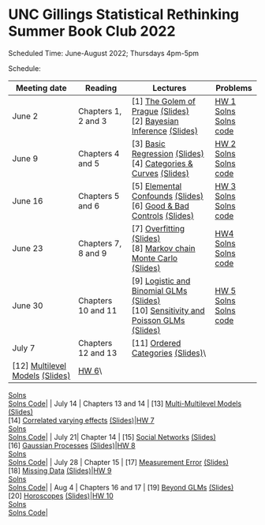 # UNC Gillings Statistical Rethinking Summer Book Club 2022 

Scheduled Time: June-August 2022; Thursdays 4pm-5pm

Schedule:


| Meeting date | Reading | Lectures | Problems |
|--|----|------------|------|
| June 2  | Chapters 1, 2 and 3 | [1] [The Golem of Prague](https://youtu.be/cclUd_HoRlo) [(Slides)](https://speakerdeck.com/rmcelreath/statistical-rethinking-2022-lecture-01) <br /> [2] [Bayesian Inference](https://www.youtube.com/watch?v=guTdrfycW2Q&list=PLDcUM9US4XdMROZ57-OIRtIK0aOynbgZN&index=2) [(Slides)](https://speakerdeck.com/rmcelreath/statistical-rethinking-2022-lecture-02) | [HW 1](https://github.com/rmcelreath/stat_rethinking_2022/raw/main/homework/week01.pdf) <br>[Solns](https://github.com/rmcelreath/stat_rethinking_2022/raw/main/homework/week01_solutions.pdf) <br>[Solns code](https://raw.githubusercontent.com/rmcelreath/stat_rethinking_2022/main/homework/week01_solutions.r)
| June 9 | Chapters 4 and 5 | [3] [Basic Regression](https://www.youtube.com/watch?v=zYYBtxHWE0A) [(Slides)](https://speakerdeck.com/rmcelreath/statistical-rethinking-2022-lecture-03) <br> [4] [Categories & Curves](https://youtu.be/QiHKdvAbYII) [(Slides)](https://speakerdeck.com/rmcelreath/statistical-rethinking-2022-lecture-04)|[HW 2](https://github.com/rmcelreath/stat_rethinking_2022/raw/main/homework/week02.pdf)<br>[Solns](https://github.com/rmcelreath/stat_rethinking_2022/raw/main/homework/week02_solutions.pdf)<br>[Solns code](https://github.com/rmcelreath/stat_rethinking_2022/raw/main/homework/week02_solutions.R)|
| June 16 | Chapters 5 and 6 |  [5] [Elemental Confounds](https://youtu.be/UpP-_mBvECI) [(Slides)](https://speakerdeck.com/rmcelreath/statistical-rethinking-2022-lecture-05)<br>[6] [Good & Bad Controls](https://www.youtube.com/watch?v=NSuTaeW6Orc&list=PLDcUM9US4XdMROZ57-OIRtIK0aOynbgZN&index=6) [(Slides)](https://speakerdeck.com/rmcelreath/statistical-rethinking-2022-lecture-06)|[HW 3](https://github.com/rmcelreath/stat_rethinking_2022/blob/main/homework/week03.pdf)<br>[Solns](https://github.com/rmcelreath/stat_rethinking_2022/blob/main/homework/week03_solutions.pdf)<br>[Solns code](https://github.com/rmcelreath/stat_rethinking_2022/blob/main/homework/week03_solutions.R)|
| June 23 | Chapters 7, 8 and 9 | [7] [Overfitting](https://www.youtube.com/watch?v=odGAAJDlgp8&list=PLDcUM9US4XdMROZ57-OIRtIK0aOynbgZN&index=7) [(Slides)](https://speakerdeck.com/rmcelreath/statistical-rethinking-2022-lecture-07)<br>[8] [Markov chain Monte Carlo](https://www.youtube.com/watch?v=Qqz5AJjyugM&list=PLDcUM9US4XdMROZ57-OIRtIK0aOynbgZN&index=8&pp=sAQB) [(Slides)](https://speakerdeck.com/rmcelreath/statistical-rethinking-2022-lecture-08)|[HW4](https://github.com/rmcelreath/stat_rethinking_2022/blob/main/homework/week04.pdf)<br>[Solns](https://github.com/rmcelreath/stat_rethinking_2022/blob/main/homework/week04_solutions.pdf)<br>[Solns code](https://github.com/rmcelreath/stat_rethinking_2022/blob/main/homework/week04_solutions.R)|
| June 30 | Chapters 10 and 11 | [9] [Logistic and Binomial GLMs](https://www.youtube.com/watch?v=nPi5yGbfxuo&list=PLDcUM9US4XdMROZ57-OIRtIK0aOynbgZN&index=9) [(Slides)](https://speakerdeck.com/rmcelreath/statistical-rethinking-2022-lecture-09)<br>[10] [Sensitivity and Poisson GLMs](https://www.youtube.com/watch?v=YrwL6t0kW2I&list=PLDcUM9US4XdMROZ57-OIRtIK0aOynbgZN&index=10) [(Slides)](https://speakerdeck.com/rmcelreath/statistical-rethinking-2022-lecture-10)|[HW 5](https://github.com/rmcelreath/stat_rethinking_2022/blob/main/homework/week05.pdf)<br>[Solns](https://github.com/rmcelreath/stat_rethinking_2022/blob/main/homework/week05_solutions.pdf)<br>[Solns code](https://github.com/rmcelreath/stat_rethinking_2022/blob/main/homework/week05_solutions.R)|
| July 7 | Chapters 12 and 13 | [11] [Ordered Categories](https://www.youtube.com/watch?v=-397DMPooR8&list=PLDcUM9US4XdMROZ57-OIRtIK0aOynbgZN&index=11) [(Slides)](https://speakerdeck.com/rmcelreath/statistical-rethinking-2022-lecture-11)\
[12] [Multilevel Models](https://www.youtube.com/watch?v=SocRgsf202M&list=PLDcUM9US4XdMROZ57-OIRtIK0aOynbgZN&index=12) [(Slides)](https://speakerdeck.com/rmcelreath/statistical-rethinking-2022-lecture-12)|[HW 6](https://github.com/rmcelreath/stat_rethinking_2022/blob/main/homework/week06.pdf)\
[Solns](https://github.com/rmcelreath/stat_rethinking_2022/blob/main/homework/week06_solutions.pdf)\
[Solns Code](https://github.com/rmcelreath/stat_rethinking_2022/blob/main/homework/week06_solutions.R)|
| July 14 | Chapters 13 and 14 | [13] [Multi-Multilevel Models](https://www.youtube.com/watch?v=n2aJYtuGu54&list=PLDcUM9US4XdMROZ57-OIRtIK0aOynbgZN&index=13) [(Slides)](https://speakerdeck.com/rmcelreath/statistical-rethinking-2022-lecture-13)\
[14] [Correlated varying effects](https://www.youtube.com/watch?v=XDoAglqd7ss&list=PLDcUM9US4XdMROZ57-OIRtIK0aOynbgZN&index=14) [(Slides)](https://speakerdeck.com/rmcelreath/statistical-rethinking-2022-lecture-14)|[HW 7](https://github.com/rmcelreath/stat_rethinking_2022/blob/main/homework/week07.pdf)\
[Solns](https://github.com/rmcelreath/stat_rethinking_2022/blob/main/homework/week07_solutions.pdf)\
[Solns Code](https://github.com/rmcelreath/stat_rethinking_2022/blob/main/homework/week07_solutions.R)|
| July 21| Chapter 14 | [15] [Social Networks](https://www.youtube.com/watch?v=L_QumFUv7C8&list=PLDcUM9US4XdMROZ57-OIRtIK0aOynbgZN&index=15) [(Slides)](https://speakerdeck.com/rmcelreath/statistical-rethinking-2022-lecture-15)\
[16] [Gaussian Processes](https://www.youtube.com/watch?v=PIuqxOBJqLU&list=PLDcUM9US4XdMROZ57-OIRtIK0aOynbgZN&index=16) [(Slides)](https://speakerdeck.com/rmcelreath/statistical-rethinking-2022-lecture-16)|[HW 8](https://github.com/rmcelreath/stat_rethinking_2022/blob/main/homework/week08.pdf)\
[Solns](https://github.com/rmcelreath/stat_rethinking_2022/blob/main/homework/week08_solutions.pdf)\
[Solns Code](https://github.com/rmcelreath/stat_rethinking_2022/blob/main/homework/week08_solutions.R)|
| July 28 | Chapter 15 | [17] [Measurement Error](https://www.youtube.com/watch?v=lTFAB6QmwHM&list=PLDcUM9US4XdMROZ57-OIRtIK0aOynbgZN&index=17) [(Slides)](https://speakerdeck.com/rmcelreath/statistical-rethinking-2022-lecture-17)\
[18] [Missing Data](https://www.youtube.com/watch?v=oMiSb8GKR0o&list=PLDcUM9US4XdMROZ57-OIRtIK0aOynbgZN&index=18) [(Slides)](https://speakerdeck.com/rmcelreath/statistical-rethinking-2022-lecture-18)|[HW 9](https://github.com/rmcelreath/stat_rethinking_2022/blob/main/homework/week09.pdf)\
[Solns](https://github.com/rmcelreath/stat_rethinking_2022/blob/main/homework/week09_solutions.pdf)\
[Solns Code](https://github.com/rmcelreath/stat_rethinking_2022/blob/main/homework/week09_solutions.R)|
| Aug 4 | Chapters 16 and 17 | [19] [Beyond GLMs](https://www.youtube.com/watch?v=Doaod09YitA&list=PLDcUM9US4XdMROZ57-OIRtIK0aOynbgZN&index=19) [(Slides)](https://speakerdeck.com/rmcelreath/statistical-rethinking-2022-lecture-19)\
[20] [Horoscopes](https://www.youtube.com/watch?v=qV3eos7maGs&list=PLDcUM9US4XdMROZ57-OIRtIK0aOynbgZN&index=20) [(Slides)](https://speakerdeck.com/rmcelreath/statistical-rethinking-2022-lecture-20)|[HW 10](https://github.com/rmcelreath/stat_rethinking_2022/blob/main/homework/week10.pdf)\
[Solns](https://github.com/rmcelreath/stat_rethinking_2022/blob/main/homework/week10_solutions.pdf)\
[Solns Code](https://github.com/rmcelreath/stat_rethinking_2022/blob/main/homework/week10_solutions.R)|


